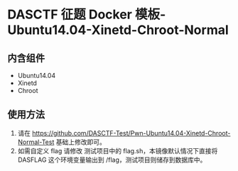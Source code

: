 # DASCTF 征题 Docker 模板-Ubuntu14.04-Xinetd-Chroot-Normal
## 内含组件
- Ubuntu14.04
- Xinetd
- Chroot

## 使用方法
1. 请在 https://github.com/DASCTF-Test/Pwn-Ubuntu14.04-Xinetd-Chroot-Normal-Test  基础上修改即可。
2. 如需自定义 flag 请修改 测试项目中的 flag.sh，本镜像默认情况下直接将 DASFLAG 这个环境变量输出到 /flag，测试项目则储存到数据库中。

